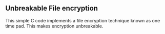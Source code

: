 ## Unbreakable File encryption

This simple C code implements a file encryption technique known as one time pad. This makes encryption unbreakable.

